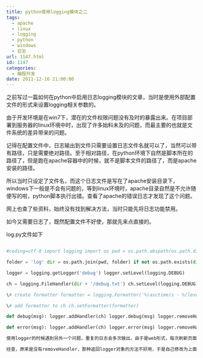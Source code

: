 ```yaml
---
title: python使用logging模块之二
tags:
  - apache
  - linux
  - logging
  - python
  - windows
  - 日志
url: 1147.html
id: 1147
categories:
  - 编程开发
date: 2011-12-16 21:00:00
---
```


之前写过一篇如何在python中启用日志logging模块的文章，当时是使用外部配置文件的形式来设置logging相关参数的。  

由于开发环境是在win7下，潜在的文件权限问题没有及时的暴露出来。在项目部署到服务器的linux环境中时，出现了许多始料未及的问题，而最主要的也就是文件系统的差异带来的问题。  

记得在配置文件中，日志输出到文件只需要设置日志文件名就可以了，当然可以带有路径，只是需要绝对路径。至于相对路径，在python环境下自然是脚本所在的路径了，但是跑在apache容器中的时候，就不是脚本文件的路径了，而是apache安装的路径。  

所以当时只设定了文件名，而这个日志文件是写在了apache安装目录下，windows下一般是不会有问题的，等到linux环境时，apache目录自然是不允许随便写的啦，python脚本执行出错。查看了apache的错误日志才发现了这个问题。  

网上也查了些资料，始终没有找到解决方法，当时只能先将日志功能禁用。  

如今又需要日志了，既然配置文件不好使，那就先来点直接的。  

log.py文件如下  

```python  

#coding=utf-8 import logging import os pwd = os.path.abspath(os.path.dirname(\_\_file\_\_))  

folder = 'log' dir = os.path.join(pwd, folder) if not os.path.exists(dir): os.mkdir(dir)  

logger = logging.getLogger('debug') logger.setLevel(logging.DEBUG)  

ch = logging.FileHandler(dir + '/debug.txt') ch.setLevel(logging.DEBUG)  

\# create formatter formatter = logging.Formatter('%(asctime)s - %(levelname)s - %(message)s')  

\# add formatter to ch ch.setFormatter(formatter)  

def debug(msg): logger.addHandler(ch) logger.debug(msg) logger.removeHandler(ch)  

def error(msg): logger.addHandler(ch) logger.error(msg) logger.removeHandler(ch) \\n```  

使用logger的时候遇到另外一个问题，重复的日志会多次输出，由于是web形式，每次刷新页面，log就会多输出一次，乖乖！  

经查，原来是没有removeHandler，那种返回logger对象的方法不好用，于是自己修改为上面的形式。引入log模块后，调用相应级别的方法就好了，如log.debug('hello')